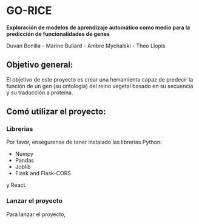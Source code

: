 # GO-RICE

**Exploración de modelos de aprendizaje automático como medio para la predicción de funcionalidades de genes**

Duvan Bonilla - Marine Buliard - Ambre Mychalski - Theo Llopis

## Objetivo general:
El objetivo de este proyecto es crear una herramienta capaz de predecir la función de un gen (su ontología) del reino vegetal basado en su secuencia y su traducción a proteína.


## Comó utilizar el proyecto:
### Librerias
Por favor, ensegurense de tener instalado las librerias Python:
  - Numpy
  - Pandas
  - Joblib
  - Flask and Flask-CORS

y React.

### Lanzar el proyecto
Para lanzar el proyecto, 